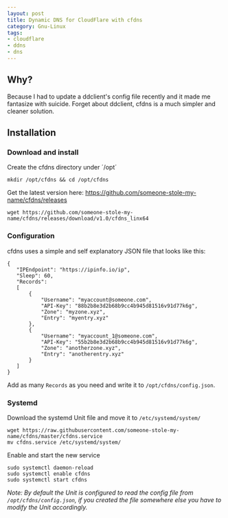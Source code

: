 ```yaml
---
layout: post
title: Dynamic DNS for CloudFlare with cfdns
category: Gnu-Linux
tags:
- cloudflare
- ddns
- dns
---
```


## Why?

Because I had to update a ddclient's config file recently and it made me fantasize with suicide. Forget about ddclient, cfdns is a much simpler and cleaner solution.

## Installation

### Download and install

Create the cfdns directory under ´/opt´

```
mkdir /opt/cfdns && cd /opt/cfdns
```

Get the latest version here: https://github.com/someone-stole-my-name/cfdns/releases

```
wget https://github.com/someone-stole-my-name/cfdns/releases/download/v1.0/cfdns_linx64
```

### Configuration

cfdns uses a simple and self explanatory JSON file that looks like this:

```
{
   "IPEndpoint": "https://ipinfo.io/ip",
   "Sleep": 60,
   "Records":
   [
       {
           "Username": "myaccount@someone.com",
           "API-Key": "88b2b8e3d2b68b9cc4b945d81516v91d77k6g",
           "Zone": "myzone.xyz",
           "Entry": "myentry.xyz"
       },
       {
           "Username": "myaccount_1@someone.com",
           "API-Key": "55b2b8e3d2b68b9cc4b945d81516v91d77k6g",
           "Zone": "anotherzone.xyz",
           "Entry": "anotherentry.xyz"
       }
   ]
}
```

Add as many `Records` as you need and write it to `/opt/cfdns/config.json`.


### Systemd

Download the systemd Unit file and move it to `/etc/systemd/system/`

```
wget https://raw.githubusercontent.com/someone-stole-my-name/cfdns/master/cfdns.service
mv cfdns.service /etc/systemd/system/
```

Enable and start the new service

```
sudo systemctl daemon-reload
sudo systemctl enable cfdns
sudo systemctl start cfdns
```

*Note: By default the Unit is configured to read the config file from `/opt/cfdns/config.json`, if you created the file somewhere else you have to modify the Unit accordingly.*